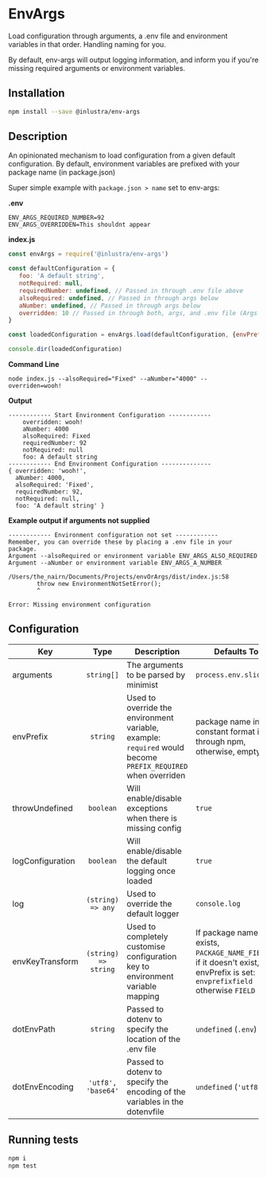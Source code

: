 # EnvArgs

 Load configuration through arguments, a .env file and environment variables in that order. Handling naming for you.

 By default, env-args will output logging information, and inform you if you're missing required arguments or environment variables.

 ##  Installation

 ```BASH
 npm install --save @inlustra/env-args
 ```

 ##  Description

 An opinionated mechanism to load configuration from a given default configuration.
 By default, environment variables are prefixed with your package name (in package.json)

 Super simple example with `package.json > name` set to env-args:

**.env**
```
ENV_ARGS_REQUIRED_NUMBER=92
ENV_ARGS_OVERRIDDEN=This shouldnt appear
```

**index.js**
 ```javascript
const envArgs = require('@inlustra/env-args')

const defaultConfiguration = {
    foo: 'A default string',
    notRequired: null,
    requiredNumber: undefined, // Passed in through .env file above
    alsoRequired: undefined, // Passed in through args below
    aNumber: undefined, // Passed in through args below
    overridden: 10 // Passed in through both, args, and .env file (Args takes preference)
}

const loadedConfiguration = envArgs.load(defaultConfiguration, {envPrefix: 'ENV_ARGS'})

console.dir(loadedConfiguration)
 ```

**Command Line**

 `node index.js --alsoRequired="Fixed" --aNumber="4000" --overriden=wooh!`

 **Output**
```
------------ Start Environment Configuration ------------
    overridden: wooh!
    aNumber: 4000
    alsoRequired: Fixed
    requiredNumber: 92
    notRequired: null
    foo: A default string
------------ End Environment Configuration --------------
{ overridden: 'wooh!',
  aNumber: 4000,
  alsoRequired: 'Fixed',
  requiredNumber: 92,
  notRequired: null,
  foo: 'A default string' }
```

**Example output if arguments not supplied**
```
------------ Environment configuration not set ------------
Remember, you can override these by placing a .env file in your package.
Argument --alsoRequired or environment variable ENV_ARGS_ALSO_REQUIRED
Argument --aNumber or environment variable ENV_ARGS_A_NUMBER

/Users/the_nairn/Documents/Projects/envOrArgs/dist/index.js:58
        throw new EnvironmentNotSetError();
        ^

Error: Missing environment configuration
```

## Configuration
| Key              |         Type         | Description                                                                                                 | Defaults To                                                                                                                 |   |
|------------------|:--------------------:|-------------------------------------------------------------------------------------------------------------|-----------------------------------------------------------------------------------------------------------------------------|:-:|
| arguments        |      `string[]`      | The arguments to be parsed by minimist                                                                      | `process.env.slice(2)`                                                                                                      |   |
| envPrefix        |       `string`       | Used to override the environment variable, example: `required` would become `PREFIX_REQUIRED` when overriden | package name in constant format if run through npm, otherwise, empty.                                                       |   |
| throwUndefined   |       `boolean`      | Will enable/disable exceptions when there is missing config                                                 | `true`                                                                                                                      |   |
| logConfiguration |       `boolean`      | Will enable/disable the default logging once loaded                                                         | `true`                                                                                                                      |   |
| log              |   `(string) => any`  | Used to override the default logger                                                                         | `console.log`                                                                                                               |   |
| envKeyTransform  | `(string) => string` | Used to completely customise configuration key to environment variable mapping                              | If package name exists, `PACKAGE_NAME_FIELD`, if it doesn't exist, but envPrefix is set: `envprefixfield` otherwise `FIELD` |   |
| dotEnvPath       |       `string`       | Passed to dotenv to specify the location of the .env file                                                   | `undefined` (`.env`)                                                                                                        |   |
| dotEnvEncoding   |  `'utf8', 'base64'` | Passed to dotenv to specify the encoding of the variables in the dotenvfile                                 | `undefined` (`'utf8'`)                                                                                                      |   |

## Running tests
```bash
npm i
npm test
```
